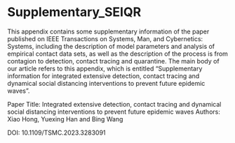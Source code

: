 # Supplementary_SEIQR

This appendix contains some supplementary information of the paper published on IEEE Transactions on Systems, Man, and Cybernetics: Systems, including the description of model parameters and analysis of empirical contact data sets, as well as the description of the process is from contagion to detection, contact tracing and quarantine. The main body of our article refers to this appendix, which is entitled “Supplementary information for integrated extensive detection, contact tracing and dynamical social distancing interventions to prevent future epidemic waves”. 

Paper Title: Integrated extensive detection, contact tracing and dynamical social distancing interventions to prevent future epidemic waves
Authors: Xiao Hong, Yuexing Han and Bing Wang

DOI: 10.1109/TSMC.2023.3283091
